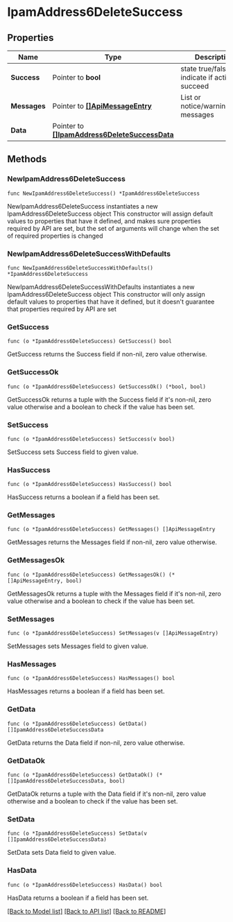 # IpamAddress6DeleteSuccess

## Properties

Name | Type | Description | Notes
------------ | ------------- | ------------- | -------------
**Success** | Pointer to **bool** | state true/false indicate if action succeed | [optional] 
**Messages** | Pointer to [**[]ApiMessageEntry**](ApiMessageEntry.md) | List or notice/warning/error messages | [optional] 
**Data** | Pointer to [**[]IpamAddress6DeleteSuccessData**](IpamAddress6DeleteSuccessData.md) |  | [optional] 

## Methods

### NewIpamAddress6DeleteSuccess

`func NewIpamAddress6DeleteSuccess() *IpamAddress6DeleteSuccess`

NewIpamAddress6DeleteSuccess instantiates a new IpamAddress6DeleteSuccess object
This constructor will assign default values to properties that have it defined,
and makes sure properties required by API are set, but the set of arguments
will change when the set of required properties is changed

### NewIpamAddress6DeleteSuccessWithDefaults

`func NewIpamAddress6DeleteSuccessWithDefaults() *IpamAddress6DeleteSuccess`

NewIpamAddress6DeleteSuccessWithDefaults instantiates a new IpamAddress6DeleteSuccess object
This constructor will only assign default values to properties that have it defined,
but it doesn't guarantee that properties required by API are set

### GetSuccess

`func (o *IpamAddress6DeleteSuccess) GetSuccess() bool`

GetSuccess returns the Success field if non-nil, zero value otherwise.

### GetSuccessOk

`func (o *IpamAddress6DeleteSuccess) GetSuccessOk() (*bool, bool)`

GetSuccessOk returns a tuple with the Success field if it's non-nil, zero value otherwise
and a boolean to check if the value has been set.

### SetSuccess

`func (o *IpamAddress6DeleteSuccess) SetSuccess(v bool)`

SetSuccess sets Success field to given value.

### HasSuccess

`func (o *IpamAddress6DeleteSuccess) HasSuccess() bool`

HasSuccess returns a boolean if a field has been set.

### GetMessages

`func (o *IpamAddress6DeleteSuccess) GetMessages() []ApiMessageEntry`

GetMessages returns the Messages field if non-nil, zero value otherwise.

### GetMessagesOk

`func (o *IpamAddress6DeleteSuccess) GetMessagesOk() (*[]ApiMessageEntry, bool)`

GetMessagesOk returns a tuple with the Messages field if it's non-nil, zero value otherwise
and a boolean to check if the value has been set.

### SetMessages

`func (o *IpamAddress6DeleteSuccess) SetMessages(v []ApiMessageEntry)`

SetMessages sets Messages field to given value.

### HasMessages

`func (o *IpamAddress6DeleteSuccess) HasMessages() bool`

HasMessages returns a boolean if a field has been set.

### GetData

`func (o *IpamAddress6DeleteSuccess) GetData() []IpamAddress6DeleteSuccessData`

GetData returns the Data field if non-nil, zero value otherwise.

### GetDataOk

`func (o *IpamAddress6DeleteSuccess) GetDataOk() (*[]IpamAddress6DeleteSuccessData, bool)`

GetDataOk returns a tuple with the Data field if it's non-nil, zero value otherwise
and a boolean to check if the value has been set.

### SetData

`func (o *IpamAddress6DeleteSuccess) SetData(v []IpamAddress6DeleteSuccessData)`

SetData sets Data field to given value.

### HasData

`func (o *IpamAddress6DeleteSuccess) HasData() bool`

HasData returns a boolean if a field has been set.


[[Back to Model list]](../README.md#documentation-for-models) [[Back to API list]](../README.md#documentation-for-api-endpoints) [[Back to README]](../README.md)


